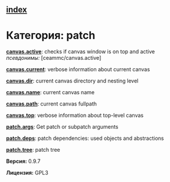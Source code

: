 [index](index.html) 
---

# Категория: patch




[**canvas.active**](canvas.active.html): checks if canvas window is on top and active <br>
_псевдонимы:_ \[ceammc/canvas.active\]


[**canvas.current**](canvas.current.html): verbose information about current canvas 

[**canvas.dir**](canvas.dir.html): current canvas directory and nesting level 

[**canvas.name**](canvas.name.html): current canvas name 

[**canvas.path**](canvas.path.html): current canvas fullpath 

[**canvas.top**](canvas.top.html): verbose information about top-level canvas 

[**patch.args**](patch.args.html): Get patch or subpatch arguments 

[**patch.deps**](patch.deps.html): patch dependencies: used objects and abstractions 

[**patch.tree**](patch.tree.html): patch tree 


**Версия:** 0.9.7

**Лицензия:** GPL3
